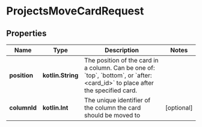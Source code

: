 
# ProjectsMoveCardRequest

## Properties
Name | Type | Description | Notes
------------ | ------------- | ------------- | -------------
**position** | **kotlin.String** | The position of the card in a column. Can be one of: &#x60;top&#x60;, &#x60;bottom&#x60;, or &#x60;after:&lt;card_id&gt;&#x60; to place after the specified card. | 
**columnId** | **kotlin.Int** | The unique identifier of the column the card should be moved to |  [optional]



